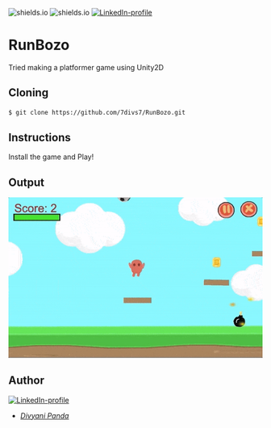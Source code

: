 ![shields.io](https://img.shields.io/badge/MADE%20WITH-Unity2D-red)
![shields.io](https://img.shields.io/badge/platform-Windows-green)
[![LinkedIn-profile](https://img.shields.io/badge/LinkedIn-Divyani-blue.svg)](https://www.linkedin.com/in/divyani-panda-5a8345194/) 

# RunBozo
Tried making a platformer game using Unity2D

## Cloning
```bash
$ git clone https://github.com/7divs7/RunBozo.git
```
## Instructions
Install the game and Play!

## Output
![Alt Text](https://github.com/7divs7/RunBozo/blob/master/bozo.gif)

## Author
[![LinkedIn-profile](https://img.shields.io/badge/LinkedIn-Profile-teal.svg)](https://www.linkedin.com/in/divyani-panda-5a8345194/)
* [*Divyani Panda*](https://github.com/7divs7)

